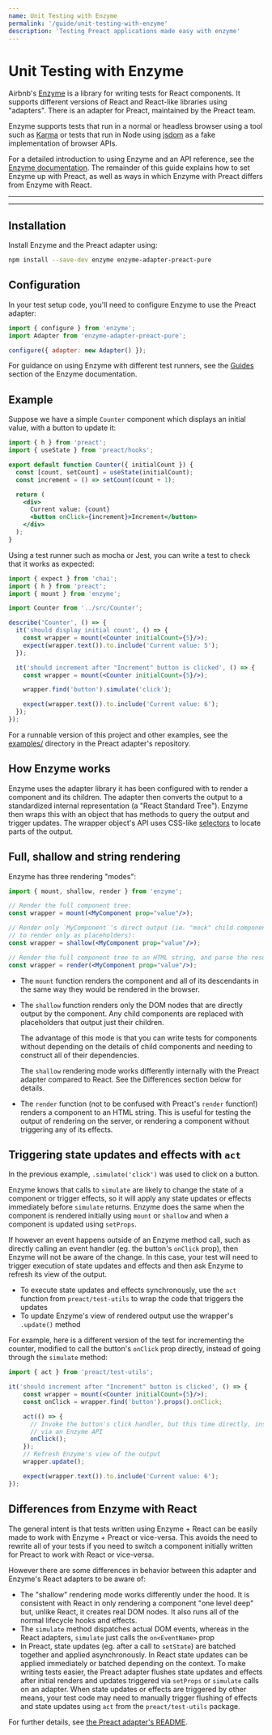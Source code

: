 ```yaml
---
name: Unit Testing with Enzyme
permalink: '/guide/unit-testing-with-enzyme'
description: 'Testing Preact applications made easy with enzyme'
---
```


# Unit Testing with Enzyme

Airbnb's [Enzyme](https://airbnb.io/enzyme/) is a library for writing
tests for React components. It supports different versions of React and
React-like libraries using "adapters". There is an adapter for Preact,
maintained by the Preact team.

Enzyme supports tests that run in a normal or headless browser using a tool
such as [Karma](http://karma-runner.github.io/latest/index.html) or tests that
run in Node using [jsdom](https://github.com/jsdom/jsdom) as a fake
implementation of browser APIs.

For a detailed introduction to using Enzyme and an API reference, see the
[Enzyme documentation](https://airbnb.io/enzyme/). The remainder of this guide
explains how to set Enzyme up with Preact, as well as ways in which Enzyme with
Preact differs from Enzyme with React.

---

<div><toc></toc></div>

---

## Installation

Install Enzyme and the Preact adapter using:

```sh
npm install --save-dev enzyme enzyme-adapter-preact-pure
```

## Configuration

In your test setup code, you'll need to configure Enzyme to use the Preact
adapter:

```js
import { configure } from 'enzyme';
import Adapter from 'enzyme-adapter-preact-pure';

configure({ adapter: new Adapter() });
```

For guidance on using Enzyme with different test runners, see the
[Guides](https://airbnb.io/enzyme/docs/guides.html) section of the Enzyme
documentation.

## Example

Suppose we have a simple `Counter` component which displays an initial value,
with a button to update it:

```jsx
import { h } from 'preact';
import { useState } from 'preact/hooks';

export default function Counter({ initialCount }) {
  const [count, setCount] = useState(initialCount);
  const increment = () => setCount(count + 1);

  return (
    <div>
      Current value: {count}
      <button onClick={increment}>Increment</button>
    </div>
  );
}
```

Using a test runner such as mocha or Jest, you can write a test to check that
it works as expected:

```jsx
import { expect } from 'chai';
import { h } from 'preact';
import { mount } from 'enzyme';

import Counter from '../src/Counter';

describe('Counter', () => {
  it('should display initial count', () => {
    const wrapper = mount(<Counter initialCount={5}/>);
    expect(wrapper.text()).to.include('Current value: 5');
  });

  it('should increment after "Increment" button is clicked', () => {
    const wrapper = mount(<Counter initialCount={5}/>);

    wrapper.find('button').simulate('click');

    expect(wrapper.text()).to.include('Current value: 6');
  });
});
```

For a runnable version of this project and other examples, see the
[examples/](https://github.com/preactjs/enzyme-adapter-preact-pure/blob/master/README.md#example-projects)
directory in the Preact adapter's repository.

## How Enzyme works

Enzyme uses the adapter library it has been configured with to render a
component and its children. The adapter then converts the output to a
standardized internal representation (a "React Standard Tree"). Enzyme then wraps
this with an object that has methods to query the output and trigger updates.
The wrapper object's API uses CSS-like
[selectors](https://airbnb.io/enzyme/docs/api/selector.html) to locate parts of
the output.

## Full, shallow and string rendering

Enzyme has three rendering "modes":

```jsx
import { mount, shallow, render } from 'enzyme';

// Render the full component tree:
const wrapper = mount(<MyComponent prop="value"/>);

// Render only `MyComponent`'s direct output (ie. "mock" child components
// to render only as placeholders):
const wrapper = shallow(<MyComponent prop="value"/>);

// Render the full component tree to an HTML string, and parse the result:
const wrapper = render(<MyComponent prop="value"/>);
```

 - The `mount` function renders the component and all of its descendants in the
   same way they would be rendered in the browser.

 - The `shallow` function renders only the DOM nodes that are directly output
   by the component. Any child components are replaced with placeholders that
   output just their children.

   The advantage of this mode is that you can write tests for components without
   depending on the details of child components and needing to construct all
   of their dependencies.

   The `shallow` rendering mode works differently internally with the Preact
   adapter compared to React. See the Differences section below for details.

 - The `render` function (not to be confused with Preact's `render` function!)
   renders a component to an HTML string. This is useful for testing the output
   of rendering on the server, or rendering a component without triggering any
   of its effects.

## Triggering state updates and effects with `act`

In the previous example, `.simulate('click')` was used to click on a button.

Enzyme knows that calls to `simulate` are likely to change the state of a
component or trigger effects, so it will apply any state updates or effects
immediately before `simulate` returns. Enzyme does the same when the component
is rendered initially using `mount` or `shallow` and when a component is updated
using `setProps`.

If however an event happens outside of an Enzyme method call, such as directly
calling an event handler (eg. the button's `onClick` prop), then Enzyme will not
be aware of the change. In this case, your test will need to trigger execution
of state updates and effects and then ask Enzyme to refresh its view of the
output.

- To execute state updates and effects synchronously, use the `act` function
  from `preact/test-utils` to wrap the code that triggers the updates
- To update Enzyme's view of rendered output use the wrapper's `.update()`
  method

For example, here is a different version of the test for incrementing the
counter, modified to call the button's `onClick` prop directly, instead of going
through the `simulate` method:

```js
import { act } from 'preact/test-utils';
```

```jsx
it('should increment after "Increment" button is clicked', () => {
    const wrapper = mount(<Counter initialCount={5}/>);
    const onClick = wrapper.find('button').props().onClick;

    act(() => {
      // Invoke the button's click handler, but this time directly, instead of
      // via an Enzyme API
      onClick();
    });
    // Refresh Enzyme's view of the output
    wrapper.update();

    expect(wrapper.text()).to.include('Current value: 6');
});
```

## Differences from Enzyme with React

The general intent is that tests written using Enzyme + React can be easily made
to work with Enzyme + Preact or vice-versa. This avoids the need to rewrite all
of your tests if you need to switch a component initially written for Preact
to work with React or vice-versa.

However there are some differences in behavior between this adapter and Enzyme's
React adapters to be aware of:

- The "shallow" rendering mode works differently under the hood. It is
  consistent with React in only rendering a component "one level deep" but,
  unlike React, it creates real DOM nodes. It also runs all of the normal
  lifecycle hooks and effects.
- The `simulate` method dispatches actual DOM events, whereas in the React
  adapters, `simulate` just calls the `on<EventName>` prop
- In Preact, state updates (eg. after a call to `setState`) are batched together
  and applied asynchronously. In React state updates can be applied immediately
  or batched depending on the context. To make writing tests easier, the
  Preact adapter flushes state updates and effects after initial renders and
  updates triggered via `setProps` or `simulate` calls on an adapter. When state updates or
  effects are triggered by other means, your test code may need to manually
  trigger flushing of effects and state updates using `act` from
  the `preact/test-utils` package.

For further details, see [the Preact adapter's
README](https://github.com/preactjs/enzyme-adapter-preact-pure#differences-compared-to-enzyme--react).

